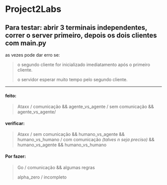 # Project2Labs
## Para testar:  abrir 3 terminais independentes, correr o server primeiro, depois os dois clientes com main.py

as vezes pode dar erro se:
>o segundo cliente for inicializado imediatamento após o primeiro cliente.
>
>o servidor esperar muito tempo pelo segundo cliente.
---
#### feito:
> Ataxx / comunicação && agente_vs_agente / sem comunicação && agente_vs_agente/
#### verificar:
> Ataxx / sem comunicação && humano_vs_agente && humano_vs_humano / com comunicação *(talves n seja preciso)* && humano_vs_agente && humano_vs_humano

#### Por fazer:
> Go / comunicação && algumas regras
>
> alpha_zero / incompleto
